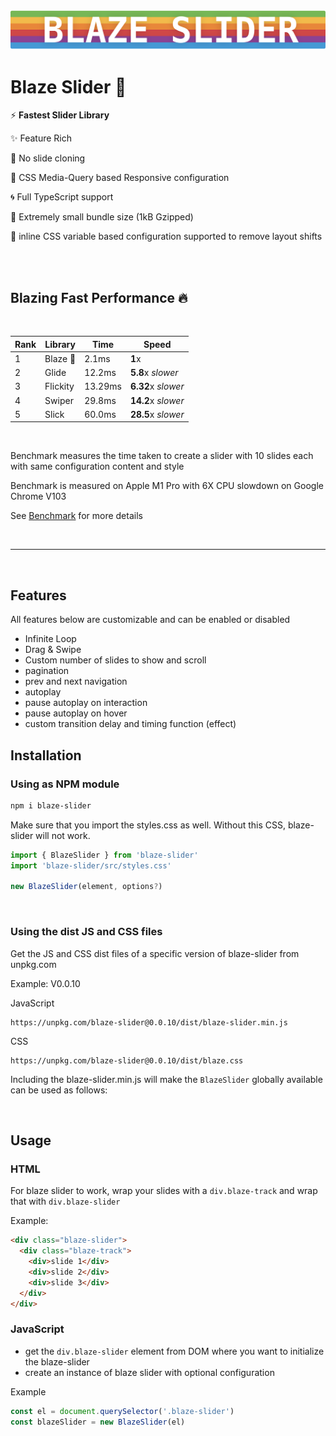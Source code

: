 <img src="assets/blaze-slider.svg" />

<br />

# Blaze Slider 🌈

⚡ **Fastest Slider Library**

✨ Feature Rich

🔁 No slide cloning

📱 CSS Media-Query based Responsive configuration

🌀 Full TypeScript support

🤏 Extremely small bundle size (1kB Gzipped)

🎨 inline CSS variable based configuration supported to remove layout shifts

<br/>
<br/>

## Blazing Fast Performance 🔥

<br/>

| Rank | Library  | Time    | Speed              |
| ---- | -------- | ------- | ------------------ |
| 1    | Blaze 🌈 | 2.1ms   | **1**x             |
| 2    | Glide    | 12.2ms  | **5.8**x _slower_  |
| 3    | Flickity | 13.29ms | **6.32**x _slower_ |
| 4    | Swiper   | 29.8ms  | **14.2**x _slower_ |
| 5    | Slick    | 60.0ms  | **28.5**x _slower_ |

<br/>

Benchmark measures the time taken to create a slider with 10 slides each with same configuration content and style

Benchmark is measured on Apple M1 Pro with 6X CPU slowdown on Google Chrome V103

See [Benchmark](/benchmark/src/main.ts) for more details

<br/>

---

<br/>

## Features

All features below are customizable and can be enabled or disabled

- Infinite Loop
- Drag & Swipe
- Custom number of slides to show and scroll
- pagination
- prev and next navigation
- autoplay
- pause autoplay on interaction
- pause autoplay on hover
- custom transition delay and timing function (effect)

## Installation

### Using as NPM module

```bash
npm i blaze-slider
```

Make sure that you import the styles.css as well. Without this CSS, blaze-slider will not work.

```javascript
import { BlazeSlider } from 'blaze-slider'
import 'blaze-slider/src/styles.css'

new BlazeSlider(element, options?)
```

<br/>

### Using the dist JS and CSS files

Get the JS and CSS dist files of a specific version of blaze-slider from unpkg.com

Example: V0.0.10

JavaScript

```
https://unpkg.com/blaze-slider@0.0.10/dist/blaze-slider.min.js
```

CSS

```
https://unpkg.com/blaze-slider@0.0.10/dist/blaze.css
```

Including the blaze-slider.min.js will make the `BlazeSlider` globally available can be used as follows:

<br/>

## Usage

### HTML

For blaze slider to work, wrap your slides with a `div.blaze-track` and wrap that with `div.blaze-slider`

Example:

```html
<div class="blaze-slider">
  <div class="blaze-track">
    <div>slide 1</div>
    <div>slide 2</div>
    <div>slide 3</div>
  </div>
</div>
```

### JavaScript

- get the `div.blaze-slider` element from DOM where you want to initialize the blaze-slider
- create an instance of blaze slider with optional configuration

Example

```javascript
const el = document.querySelector('.blaze-slider')
const blazeSlider = new BlazeSlider(el)
```
